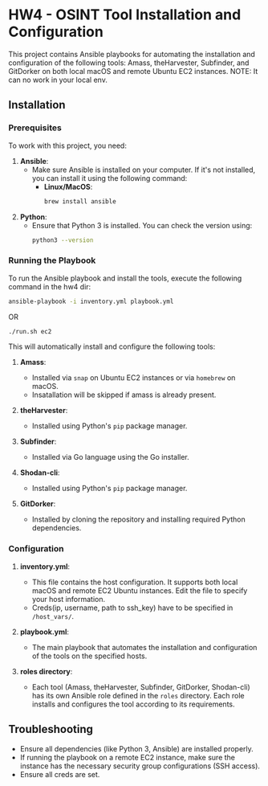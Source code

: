 # HW4 - OSINT Tool Installation and Configuration

This project contains Ansible playbooks for automating the installation and configuration of the following tools: Amass, theHarvester, Subfinder, and GitDorker on both local macOS and remote Ubuntu EC2 instances.
NOTE: It can no work in your local env.

## Installation

### Prerequisites

To work with this project, you need:

1. **Ansible**:
   - Make sure Ansible is installed on your computer. If it's not installed, you can install it using the following command:
     - **Linux/MacOS**:
       ```bash
       brew install ansible
       ```
2. **Python**:
   - Ensure that Python 3 is installed. You can check the version using:
     ```bash
     python3 --version
     ```

### Running the Playbook

To run the Ansible playbook and install the tools, execute the following command in the hw4 dir:

```bash
ansible-playbook -i inventory.yml playbook.yml
```

OR

```bash
./run.sh ec2
```

This will automatically install and configure the following tools:

1. **Amass**:
   - Installed via `snap` on Ubuntu EC2 instances or via `homebrew` on macOS.
   - Insatallation will be skipped if amass is already present.
   
2. **theHarvester**:
   - Installed using Python's `pip` package manager.

3. **Subfinder**:
   - Installed via Go language using the Go installer.

4. **Shodan-cli**:
   - Installed using Python's `pip` package manager.

5. **GitDorker**:
   - Installed by cloning the repository and installing required Python dependencies.

### Configuration

1. **inventory.yml**:
   - This file contains the host configuration. It supports both local macOS and remote EC2 Ubuntu instances. Edit the file to specify your host information.
   - Creds(ip, username, path to ssh_key) have to be specified in `/host_vars/`.

2. **playbook.yml**:
   - The main playbook that automates the installation and configuration of the tools on the specified hosts.

3. **roles directory**:
   - Each tool (Amass, theHarvester, Subfinder, GitDorker, Shodan-cli) has its own Ansible role defined in the `roles` directory. Each role installs and configures the tool according to its requirements.


## Troubleshooting

- Ensure all dependencies (like Python 3, Ansible) are installed properly.
- If running the playbook on a remote EC2 instance, make sure the instance has the necessary security group configurations (SSH access).
- Ensure all creds are set.